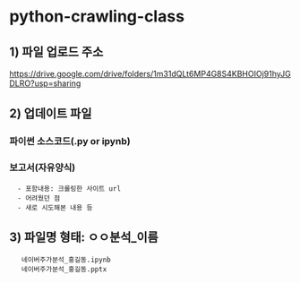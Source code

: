 # python-crawling-class


## 1) 파일 업로드 주소
https://drive.google.com/drive/folders/1m31dQLt6MP4G8S4KBHOIOj91hyJGDLRO?usp=sharing

## 2) 업데이트 파일
   ### 파이썬 소스코드(.py or ipynb)
   ### 보고서(자유양식)
      - 포함내용: 크롤링한 사이트 url
      - 어려웠던 점
      - 새로 시도해본 내용 등
      
 ## 3) 파일명 형태: ㅇㅇ분석_이름

       네이버주가분석_홍길동.ipynb    
       네이버주가분석_홍길동.pptx
    


